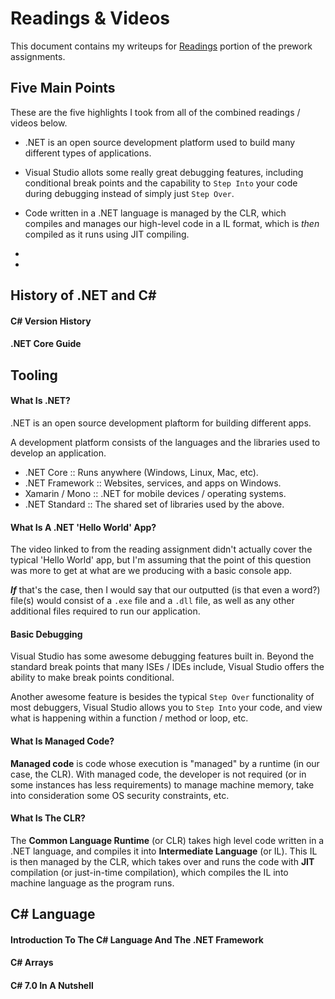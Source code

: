 # Readings & Videos
This document contains my writeups for [Readings](https://github.com/codefellows/code-401-dotnet-prework/blob/master/prework-readings.md) portion of the prework assignments.

## Five Main Points
These are the five highlights I took from all of the combined readings / videos below.

- .NET is an open source development platform used to build many different types of applications.

- Visual Studio allots some really great debugging features, including conditional break points and the capability to `Step Into` your code during debugging instead of simply just `Step Over`.

- Code written in a .NET language is managed by the CLR, which compiles and manages our high-level code in a IL format, which is _then_ compiled as it runs using JIT compiling.

- 

- 

## History of .NET and C#

#### C# Version History

#### .NET Core Guide

## Tooling

#### What Is .NET?

.NET is an open source development plaftorm for building different apps.  

A development platform consists of the languages and the libraries used to develop an application.

- .NET Core :: Runs anywhere (Windows, Linux, Mac, etc).
- .NET Framework :: Websites, services, and apps on Windows.
- Xamarin / Mono :: .NET for mobile devices / operating systems.
- .NET Standard :: The shared set of libraries used by the above.

#### What Is A .NET 'Hello World' App?

The video linked to from the reading assignment didn't actually cover the typical 'Hello World' app, but I'm assuming that the point of this question was more to get at what are we producing with a basic console app.

**_If_** that's the case, then I would say that our outputted (is that even a word?) file(s) would consist of a `.exe` file and a `.dll` file, as well as any other additional files required to run our application.

#### Basic Debugging

Visual Studio has some awesome debugging features built in. Beyond the standard break points that many ISEs / IDEs include, Visual Studio offers the ability to make break points conditional.

Another awesome feature is besides the typical `Step Over` functionality of most debuggers, Visual Studio allows you to `Step Into` your code, and view what is happening within a function / method or loop, etc.

#### What Is Managed Code?

**Managed code** is code whose execution is "managed" by a runtime (in our case, the CLR). With managed code, the developer is not required (or in some instances has less requirements) to manage machine memory, take into consideration some OS security constraints, etc.

#### What Is The CLR?

The **Common Language Runtime** (or CLR) takes high level code written in a .NET language, and compiles it into **Intermediate Language** (or IL). This IL is then managed by the CLR, which takes over and runs the code with **JIT** compilation (or just-in-time compilation), which compiles the IL into machine language as the program runs.

## C# Language

#### Introduction To The C# Language And The .NET Framework

#### C# Arrays

#### C# 7.0 In A Nutshell
